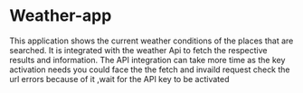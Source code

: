 # Weather-app
This application shows the current weather conditions of the places that are searched.
It is integrated with the weather Api to fetch the respective results and information.
The API integration can take more time as the key activation needs you could face the the fetch and invaild request
check the url errors because of it ,wait for the API key to be activated 
